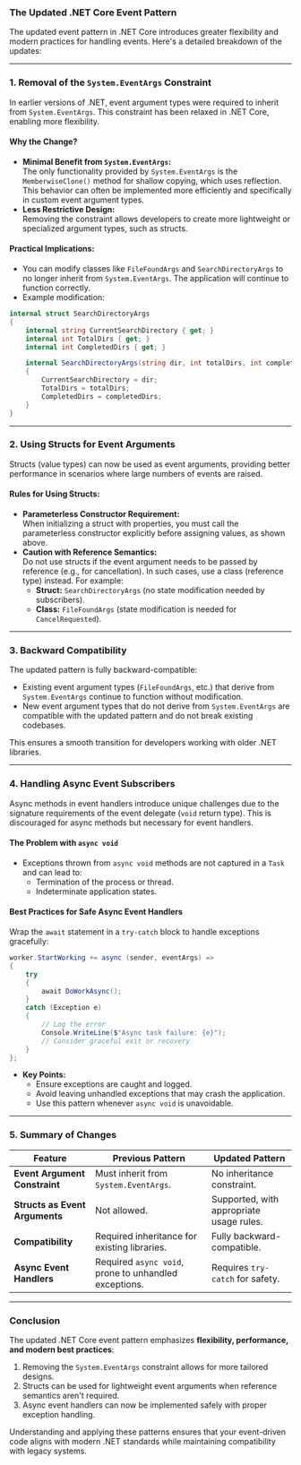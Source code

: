 ### **The Updated .NET Core Event Pattern**

The updated event pattern in .NET Core introduces greater flexibility and modern practices for handling events. Here's a detailed breakdown of the updates:

---

### **1. Removal of the `System.EventArgs` Constraint**
In earlier versions of .NET, event argument types were required to inherit from `System.EventArgs`. This constraint has been relaxed in .NET Core, enabling more flexibility.

#### **Why the Change?**
- **Minimal Benefit from `System.EventArgs`:**  
  The only functionality provided by `System.EventArgs` is the `MemberwiseClone()` method for shallow copying, which uses reflection. This behavior can often be implemented more efficiently and specifically in custom event argument types.
- **Less Restrictive Design:**  
  Removing the constraint allows developers to create more lightweight or specialized argument types, such as structs.

#### **Practical Implications:**
- You can modify classes like `FileFoundArgs` and `SearchDirectoryArgs` to no longer inherit from `System.EventArgs`. The application will continue to function correctly.
- Example modification:

```csharp
internal struct SearchDirectoryArgs
{
    internal string CurrentSearchDirectory { get; }
    internal int TotalDirs { get; }
    internal int CompletedDirs { get; }

    internal SearchDirectoryArgs(string dir, int totalDirs, int completedDirs) : this()
    {
        CurrentSearchDirectory = dir;
        TotalDirs = totalDirs;
        CompletedDirs = completedDirs;
    }
}
```

---

### **2. Using Structs for Event Arguments**
Structs (value types) can now be used as event arguments, providing better performance in scenarios where large numbers of events are raised.

#### **Rules for Using Structs:**
- **Parameterless Constructor Requirement:**  
  When initializing a struct with properties, you must call the parameterless constructor explicitly before assigning values, as shown above.
- **Caution with Reference Semantics:**  
  Do not use structs if the event argument needs to be passed by reference (e.g., for cancellation). In such cases, use a class (reference type) instead. For example:
  - **Struct:** `SearchDirectoryArgs` (no state modification needed by subscribers).
  - **Class:** `FileFoundArgs` (state modification is needed for `CancelRequested`).

---

### **3. Backward Compatibility**
The updated pattern is fully backward-compatible:
- Existing event argument types (`FileFoundArgs`, etc.) that derive from `System.EventArgs` continue to function without modification.
- New event argument types that do not derive from `System.EventArgs` are compatible with the updated pattern and do not break existing codebases.

This ensures a smooth transition for developers working with older .NET libraries.

---

### **4. Handling Async Event Subscribers**
Async methods in event handlers introduce unique challenges due to the signature requirements of the event delegate (`void` return type). This is discouraged for async methods but necessary for event handlers.

#### **The Problem with `async void`**
- Exceptions thrown from `async void` methods are not captured in a `Task` and can lead to:
  - Termination of the process or thread.
  - Indeterminate application states.

#### **Best Practices for Safe Async Event Handlers**
Wrap the `await` statement in a `try-catch` block to handle exceptions gracefully:

```csharp
worker.StartWorking += async (sender, eventArgs) =>
{
    try
    {
        await DoWorkAsync();
    }
    catch (Exception e)
    {
        // Log the error
        Console.WriteLine($"Async task failure: {e}");
        // Consider graceful exit or recovery
    }
};
```

- **Key Points:**
  - Ensure exceptions are caught and logged.
  - Avoid leaving unhandled exceptions that may crash the application.
  - Use this pattern whenever `async void` is unavoidable.

---

### **5. Summary of Changes**
| **Feature**                    | **Previous Pattern**                                  | **Updated Pattern**                      |
| ------------------------------ | ----------------------------------------------------- | ---------------------------------------- |
| **Event Argument Constraint**  | Must inherit from `System.EventArgs`.                 | No inheritance constraint.               |
| **Structs as Event Arguments** | Not allowed.                                          | Supported, with appropriate usage rules. |
| **Compatibility**              | Required inheritance for existing libraries.          | Fully backward-compatible.               |
| **Async Event Handlers**       | Required `async void`, prone to unhandled exceptions. | Requires `try-catch` for safety.         |

---

### **Conclusion**
The updated .NET Core event pattern emphasizes **flexibility, performance, and modern best practices**:
1. Removing the `System.EventArgs` constraint allows for more tailored designs.
2. Structs can be used for lightweight event arguments when reference semantics aren't required.
3. Async event handlers can now be implemented safely with proper exception handling.

Understanding and applying these patterns ensures that your event-driven code aligns with modern .NET standards while maintaining compatibility with legacy systems.